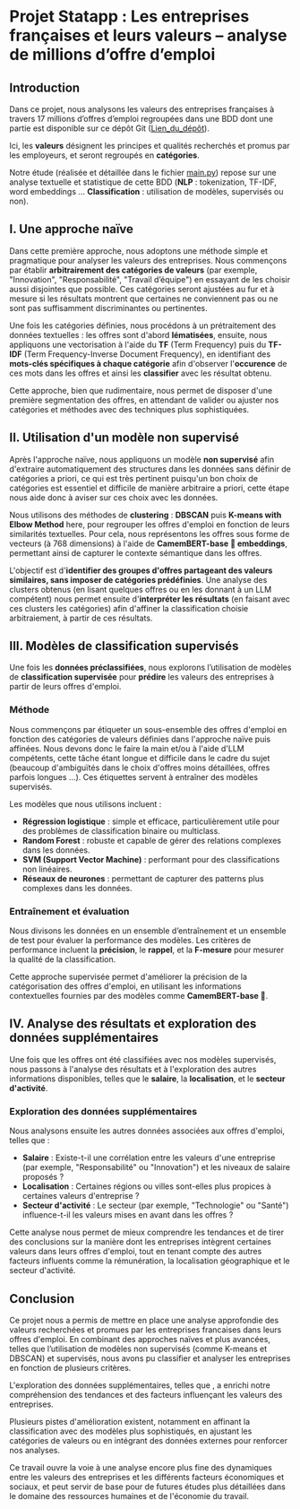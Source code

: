 # **Projet Statapp** : Les entreprises françaises et leurs valeurs – analyse de millions d’offre d’emploi 

## **Introduction**  
Dans ce projet, nous analysons les valeurs des entreprises françaises à travers 17 millions d’offres d’emploi regroupées dans une BDD dont une partie est disponible sur ce dépôt Git ([Lien_du_dépôt](https://github.com/philipython/statapp)). 

Ici, les **valeurs** désignent les principes et qualités recherchés et promus par les employeurs, et seront regroupés en **catégories**. 

Notre étude (réalisée et détaillée dans le fichier [main.py](https://github.com/philipython/statapp)) repose sur une analyse textuelle et statistique de cette BDD (**NLP** : tokenization, TF-IDF, word embeddings ...
**Classification** : utilisation de modèles, supervisés ou non).


## **I. Une approche naïve** 

Dans cette première approche, nous adoptons une méthode simple et pragmatique pour analyser les valeurs des entreprises. Nous commençons par établir **arbitrairement des catégories de valeurs** (par exemple, "Innovation", "Responsabilité", "Travail d’équipe") en essayant de les choisir aussi disjointes que possible. Ces catégories seront ajustées au fur et à mesure si les résultats montrent que certaines ne conviennent pas ou ne sont pas suffisamment discriminantes ou pertinentes.

Une fois les catégories définies, nous procédons à un prétraitement des données textuelles : les offres sont d'abord **lématisées**, ensuite, nous appliquons une vectorisation à l'aide du **TF** (Term Frequency) puis du **TF-IDF** (Term Frequency-Inverse Document Frequency), en identifiant des **mots-clés spécifiques à chaque catégorie** afin d'observer l'**occurence** de ces mots dans les offres et ainsi les **classifier** avec les résultat obtenu.

Cette approche, bien que rudimentaire, nous permet de disposer d'une première segmentation des offres, en attendant de valider ou ajuster nos catégories et méthodes avec des techniques plus sophistiquées.

## **II. Utilisation d'un modèle non supervisé**  

Après l'approche naïve, nous appliquons un modèle **non supervisé** afin d'extraire automatiquement des structures dans les données sans définir de catégories a priori, ce qui est très pertinent puisqu'un bon choix de catégories est essentiel et difficile de manière arbitraire a priori, cette étape nous aide donc à aviser sur ces choix avec les données.

Nous utilisons des méthodes de **clustering** : **DBSCAN** puis **K-means with Elbow Method** here, pour regrouper les offres d'emploi en fonction de leurs similarités textuelles. Pour cela, nous représentons les offres sous forme de vecteurs (à 768 dimensions) à l'aide de **CamemBERT-base 🧀 embeddings**, permettant ainsi de capturer le contexte sémantique dans les offres.  

L'objectif est d'**identifier des groupes d'offres partageant des valeurs similaires, sans imposer de catégories prédéfinies**. Une analyse des clusters obtenus (en lisant quelques offres ou en les donnant à un LLM compétent) nous permet ensuite d'**interpréter les résultats** (en faisant avec ces clusters les catégories) afin d'affiner la classification choisie arbitraiement, à partir de ces résultats.

## **III. Modèles de classification supervisés**

Une fois les **données préclassifiées**, nous explorons l’utilisation de modèles de **classification supervisée** pour **prédire** les valeurs des entreprises à partir de leurs offres d'emploi.

### **Méthode**

Nous commençons par étiqueter un sous-ensemble des offres d'emploi en fonction des catégories de valeurs définies dans l'approche naïve puis affinées. Nous devons donc le faire la main et/ou à l'aide d'LLM compétents, cette tâche étant longue et difficile dans le cadre du sujet (beaucoup d'ambiguïtés dans le choix d'offres moins détaillées, offres parfois longues ...). Ces étiquettes servent à entraîner des modèles supervisés.

Les modèles que nous utilisons incluent :  
- **Régression logistique** : simple et efficace, particulièrement utile pour des problèmes de classification binaire ou multiclass.  
- **Random Forest** : robuste et capable de gérer des relations complexes dans les données.  
- **SVM (Support Vector Machine)** : performant pour des classifications non linéaires.  
- **Réseaux de neurones** : permettant de capturer des patterns plus complexes dans les données.

### **Entraînement et évaluation**

Nous divisons les données en un ensemble d’entraînement et un ensemble de test pour évaluer la performance des modèles. Les critères de performance incluent la **précision**, le **rappel**, et la **F-mesure** pour mesurer la qualité de la classification.

Cette approche supervisée permet d'améliorer la précision de la catégorisation des offres d'emploi, en utilisant les informations contextuelles fournies par des modèles comme **CamemBERT-base 🧀**.

## **IV. Analyse des résultats et exploration des données supplémentaires**

Une fois que les offres ont été classifiées avec nos modèles supervisés, nous passons à l'analyse des résultats et à l'exploration des autres informations disponibles, telles que le **salaire**, la **localisation**, et le **secteur d'activité**.

### **Exploration des données supplémentaires**

Nous analysons ensuite les autres données associées aux offres d'emploi, telles que :  
- **Salaire** : Existe-t-il une corrélation entre les valeurs d'une entreprise (par exemple, "Responsabilité" ou "Innovation") et les niveaux de salaire proposés ?
- **Localisation** : Certaines régions ou villes sont-elles plus propices à certaines valeurs d'entreprise ?  
- **Secteur d'activité** : Le secteur (par exemple, "Technologie" ou "Santé") influence-t-il les valeurs mises en avant dans les offres ?

Cette analyse nous permet de mieux comprendre les tendances et de tirer des conclusions sur la manière dont les entreprises intègrent certaines valeurs dans leurs offres d'emploi, tout en tenant compte des autres facteurs influents comme la rémunération, la localisation géographique et le secteur d'activité.

## **Conclusion**

Ce projet nous a permis de mettre en place une analyse approfondie des valeurs recherchées et promues par les entreprises francaises dans leurs offres d'emploi. En combinant des approches naïves et plus avancées, telles que l’utilisation de modèles non supervisés (comme K-means et DBSCAN) et supervisés, nous avons pu classifier et analyser les entreprises en fonction de plusieurs critères.

L'exploration des données supplémentaires, telles que , a enrichi notre compréhension des tendances et des facteurs influençant les valeurs des entreprises. 

Plusieurs pistes d'amélioration existent, notamment en affinant la classification avec des modèles plus sophistiqués, en ajustant les catégories de valeurs ou en intégrant des données externes pour renforcer nos analyses. 

Ce travail ouvre la voie à une analyse encore plus fine des dynamiques entre les valeurs des entreprises et les différents facteurs économiques et sociaux, et peut servir de base pour de futures études plus détaillées dans le domaine des ressources humaines et de l'économie du travail.